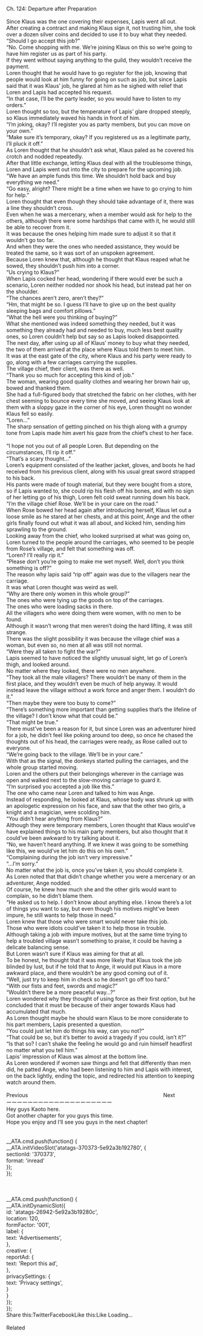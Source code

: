 <br/>
Ch. 124: Departure after Preparation<br/>
 <br/>
Since Klaus was the one covering their expenses, Lapis went all out.<br/>
After creating a contract and making Klaus sign it, not trusting him, she took over a dozen silver coins and decided to use it to buy what they needed.<br/>
“Should I go accept this job?”<br/>
“No. Come shopping with me. We’re joining Klaus on this so we’re going to have him register us as part of his party.<br/>
If they went without saying anything to the guild, they wouldn’t receive the payment.<br/>
Loren thought that he would have to go register for the job, knowing that people would look at him funny for going on such as job, but since Lapis said that it was Klaus’ job, he glared at him as he sighed with relief that Loren and Lapis had accepted his request.<br/>
“In that case, I’ll be the party leader, so you would have to listen to my orders.”<br/>
Loren thought so too, but the temperature of Lapis’ glare dropped steeply, so Klaus immediately waved his hands in front of him.<br/>
“I’m joking, okay? I’ll register you as party members, but you can move on your own.”<br/>
“Make sure it’s temporary, okay? If you registered us as a legitimate party, I’ll pluck it off.”<br/>
As Loren thought that he shouldn’t ask what, Klaus paled as he covered his crotch and nodded repeatedly.<br/>
After that little exchange, letting Klaus deal with all the troublesome things, Loren and Lapis went out into the city to prepare for the upcoming job.<br/>
“We have an ample funds this time. We shouldn’t hold back and buy everything we need.”<br/>
“Go easy, alright? There might be a time when we have to go crying to him for help.”<br/>
Loren thought that even though they should take advantage of it, there was a line they shouldn’t cross.<br/>
Even when he was a mercenary, when a member would ask for help to the others, although there were some hardships that came with it, he would still be able to recover from it.<br/>
It was because the ones helping him made sure to adjust it so that it wouldn’t go too far.<br/>
And when they were the ones who needed assistance, they would be treated the same, so it was sort of an unspoken agreement.<br/>
Because Loren knew that, although he thought that Klaus reaped what he sowed, they shouldn’t push him into a corner.<br/>
“Us crying to Klaus?”<br/>
When Lapis cocked her head, wondering if there would ever be such a scenario, Loren neither nodded nor shook his head, but instead pat her on the shoulder.<br/>
“The chances aren’t zero, aren’t they?”<br/>
“Hm, that might be so. I guess I’ll have to give up on the best quality sleeping bags and comfort pillows.”<br/>
“What the hell were you thinking of buying?”<br/>
What she mentioned was indeed something they needed, but it was something they already had and needed to buy, much less best quality ones, so Loren couldn’t help but say so as Lapis looked disappointed.<br/>
The next day, after using up all of Klaus’ money to buy what they needed, the two of them arrived at the place where Klaus told them to meet him.<br/>
It was at the east gate of the city, where Klaus and his party were ready to go, along with a few carriages carrying the supplies.<br/>
The village chief, their client, was there as well.<br/>
“Thank you so much for accepting this kind of job.”<br/>
The woman, wearing good quality clothes and wearing her brown hair up, bowed and thanked them.<br/>
She had a full-figured body that stretched the fabric on her clothes, with her chest seeming to bounce every time she moved, and seeing Klaus look at them with a sloppy gaze in the corner of his eye, Loren thought no wonder Klaus fell so easily.<br/>
“Loren…”<br/>
The sharp sensation of getting pinched on his thigh along with a grumpy tone from Lapis made him avert his gaze from the chief’s chest to her face.<br/>
<br/>
“I hope not you out of all people Loren. But depending on the circumstances, I’ll rip it off.”<br/>
“That’s a scary thought…”<br/>
Loren’s equipment consisted of the leather jacket, gloves, and boots he had received from his previous client, along with his usual great sword strapped to his back.<br/>
His pants were made of tough material, but they were bought from a store, so if Lapis wanted to, she could rip his flesh off his bones, and with no sign of her letting go of his thigh, Loren felt cold sweat running down his back.<br/>
“I’m the village chief Rose. We’ll be in your care on the road.”<br/>
When Rose bowed her head again after introducing herself, Klaus let out a loose smile as he stared at her chests, and at this point, Ange and the other girls finally found out what it was all about, and kicked him, sending him sprawling to the ground.<br/>
Looking away from the chief, who looked surprised at what was going on, Loren turned to the people around the carriages, who seemed to be people from Rose’s village, and felt that something was off.<br/>
“Loren? I’ll really rip it.”<br/>
“Please don’t you’re going to make me wet myself. Well, don’t you think something is off?”<br/>
The reason why lapis said “rip off” again was due to the villagers near the carriage.<br/>
It was what Loren thought was weird as well.<br/>
“Why are there only women in this whole group?”<br/>
The ones who were tying up the goods on top of the carriages.<br/>
The ones who were loading sacks in there.<br/>
All the villagers who were doing them were women, with no men to be found.<br/>
Although it wasn’t wrong that men weren’t doing the hard lifting, it was still strange.<br/>
There was the slight possibility it was because the village chief was a woman, but even so, no men at all was still not normal.<br/>
“Were they all taken to fight the war?”<br/>
Lapis seemed to have noticed the slightly unusual sight, let go of Loren’s thigh, and looked around.<br/>
No matter where they looked, there were no men anywhere.<br/>
“They took all the male villagers? There wouldn’t be many of them in the first place, and they wouldn’t even be much of help anyway. It would instead leave the village without a work force and anger them. I wouldn’t do it.”<br/>
“Then maybe they were too busy to come?”<br/>
“There’s something more important than getting supplies that’s the lifeline of the village? I don’t know what that could be.”<br/>
“That might be true.”<br/>
There must’ve been a reason for it, but since Loren was an adventurer hired for a job, he didn’t feel like poking around too deep, so once he chased the thoughts out of his head, the carriages were ready, as Rose called out to everyone.<br/>
“We’re going back to the village. We’ll be in your care.”<br/>
With that as the signal, the donkeys started pulling the carriages, and the whole group started moving.<br/>
Loren and the others put their belongings wherever in the carriage was open and walked next to the slow-moving carriage to guard it.<br/>
“I’m surprised you accepted a job like this.”<br/>
The one who came near Loren and talked to him was Ange.<br/>
Instead of responding, he looked at Klaus, whose body was shrunk up with an apologetic expression on his face, and saw that the other two girls, a knight and a magician, were scolding him.<br/>
“You didn’t hear anything from Klaus?”<br/>
Although they were temporary members, Loren thought that Klaus would’ve have explained things to his main party members, but also thought that it could’ve been awkward to try talking about it.<br/>
“No, we haven’t heard anything. If we knew it was going to be something like this, we would’ve let him do this on his own.”<br/>
“Complaining during the job isn’t very impressive.”<br/>
“…I’m sorry.”<br/>
No matter what the job is, once you’ve taken it, you should complete it.<br/>
As Loren noted that that didn’t change whether you were a mercenary or an adventurer, Ange nodded.<br/>
Of course, he knew how much she and the other girls would want to complain, so he didn’t blame them.<br/>
“He asked us to help. I don’t know about anything else. I know there’s a lot of things you want to say, but even though his motives might’ve been impure, he still wants to help those in need.”<br/>
Loren knew that those who were smart would never take this job.<br/>
Those who were idiots could’ve taken it to help those in trouble.<br/>
Although taking a job with impure motives, but at the same time trying to help a troubled village wasn’t something to praise, it could be having a delicate balancing sense.<br/>
But Loren wasn’t sure if Klaus was aiming for that at all.<br/>
To be honest, he thought that it was more likely that Klaus took the job blinded by lust, but if he told that to Ange, it would put Klaus in a more awkward place, and there wouldn’t be any good coming out of it.<br/>
“Well, just try to keep him in check so he doesn’t go off too hard.”<br/>
“With our fists and feet, swords and magic?”<br/>
“Wouldn’t there be a more peaceful way…?”<br/>
Loren wondered why they thought of using force as their first option, but he concluded that it must be because of their anger towards Klaus had accumulated that much.<br/>
As Loren thought maybe he should warn Klaus to be more considerate to his part members, Lapis presented a question.<br/>
“You could just let him do things his way, can you not?”<br/>
“That could be so, but it’s better to avoid a tragedy if you could, isn’t it?”<br/>
“Is that so? I can’t shake the feeling he would go and ruin himself headfirst no matter what you tell him.”<br/>
Lapis’ impression of Klaus was almost at the bottom line.<br/>
As Loren wondered if women saw things and felt that differently than men did, he patted Ange, who had been listening to him and Lapis with interest, on the back lightly, ending the topic, and redirected his attention to keeping watch around them.<br/>
 <br/>
Previous                                                                                           Next<br/>
ーーーーーーーーーーーーーーーーーーーー<br/>
Hey guys Kaoto here.<br/>
Got another chapter for you guys this time.<br/>
Hope you enjoy and I’ll see you guys in the next chapter!<br/>
<br/>
<br/>
            __ATA.cmd.push(function() {<br/>
                __ATA.initVideoSlot('atatags-370373-5e92a3b192780', {<br/>
                    sectionId: '370373',<br/>
                    format: 'inread'<br/>
                });<br/>
            });<br/>
        <br/>
 <br/>
<br/>
				__ATA.cmd.push(function() {<br/>
					__ATA.initDynamicSlot({<br/>
						id: 'atatags-26942-5e92a3b19280c',<br/>
						location: 120,<br/>
						formFactor: '001',<br/>
						label: {<br/>
							text: 'Advertisements',<br/>
						},<br/>
						creative: {<br/>
							reportAd: {<br/>
								text: 'Report this ad',<br/>
							},<br/>
							privacySettings: {<br/>
								text: 'Privacy settings',<br/>
							}<br/>
						}<br/>
					});<br/>
				});<br/>
			Share this:TwitterFacebookLike this:Like Loading...<br/>
<br/>
Related<br/>
 